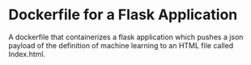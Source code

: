 # Dockerfile for a Flask Application

A dockerfile that containerizes a flask application which pushes a json payload of the definition of machine learning to an HTML file called Index.html.
